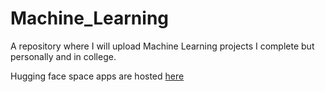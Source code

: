 # Machine_Learning
A repository where I will upload Machine Learning projects I complete but personally and in college. 

Hugging face space apps are hosted [here](https://huggingface.co/jtummon)


